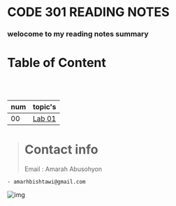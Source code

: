 # CODE 301 READING NOTES

### welocome to my reading notes summary

# Table of Content

<br><br>

| num | topic's                                                                                                              |
| --- | -------------------------------------------------------------------------------------------------------------------- |
| 00  | [Lab 01](https://amarh-ayman.github.io/reading-notes/Code%20301%20-%20Intermediate%20Software%20Development/read_01) |

> # Contact info
>
> Email : Amarah Abusohyon

    - amarhbishtawi@gmail.com

![img](https://toppng.com/public/uploads/preview/bamboo-drawing-chibi-nerd-cute-chibi-girl-11563052039ttzlbsjyxj.png)
